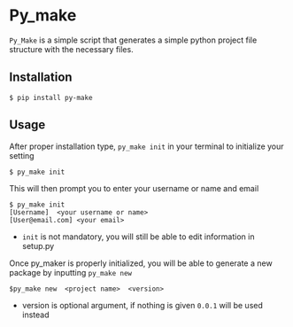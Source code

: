 # Py_make

`Py_Make` is a simple script that generates a simple python project file structure with the necessary files. 



## Installation

    $ pip install py-make

## Usage

After proper installation type, `py_make init` in your terminal to initialize your setting 

    $ py_make init

This will then prompt you to enter your username or name and email

    $ py_make init
    [Username]  <your username or name>
    [User@email.com] <your email>

- `init` is not mandatory, you will still be able to edit information in setup.py

Once py_maker is properly initialized, you will be able to generate a new package by inputting `py_make new`

    $py_make new  <project name>  <version>

- version is optional argument, if nothing is given `0.0.1` will be used instead

